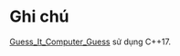 # Ghi chú
[Guess_It_Computer_Guess](https://github.com/homulily85/BTVN_LTNC/tree/main/Guess_It_Computer_Guess) sử dụng C++17.
